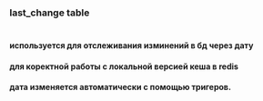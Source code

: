 ### last_change table

#

#### используется для отслеживания изминений в бд через дату
#### для коректной работы с локальной версией кеша в redis
#### дата изменяется автоматически с помощью тригеров.

